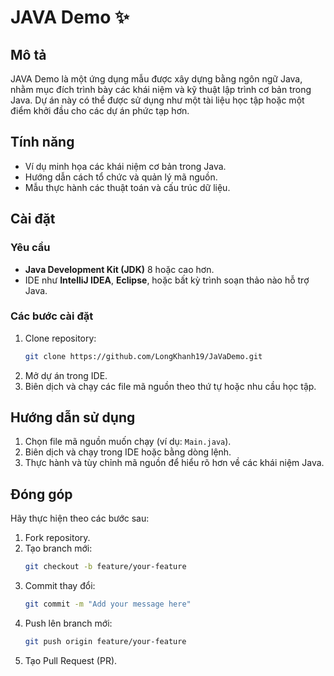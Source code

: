 # JAVA Demo ✨

## Mô tả
JAVA Demo là một ứng dụng mẫu được xây dựng bằng ngôn ngữ Java, nhằm mục đích trình bày các khái niệm và kỹ thuật lập trình cơ bản trong Java. 
Dự án này có thể được sử dụng như một tài liệu học tập hoặc một điểm khởi đầu cho các dự án phức tạp hơn.

## Tính năng
- Ví dụ minh họa các khái niệm cơ bản trong Java.
- Hướng dẫn cách tổ chức và quản lý mã nguồn.
- Mẫu thực hành các thuật toán và cấu trúc dữ liệu.

## Cài đặt
### Yêu cầu
- **Java Development Kit (JDK)** 8 hoặc cao hơn.
- IDE như **IntelliJ IDEA**, **Eclipse**, hoặc bất kỳ trình soạn thảo nào hỗ trợ Java.

### Các bước cài đặt
1. Clone repository:
   ```bash
   git clone https://github.com/LongKhanh19/JaVaDemo.git
   ```
2. Mở dự án trong IDE.
3. Biên dịch và chạy các file mã nguồn theo thứ tự hoặc nhu cầu học tập.

## Hướng dẫn sử dụng
1. Chọn file mã nguồn muốn chạy (ví dụ: `Main.java`).
2. Biên dịch và chạy trong IDE hoặc bằng dòng lệnh.
3. Thực hành và tùy chỉnh mã nguồn để hiểu rõ hơn về các khái niệm Java.

## Đóng góp
Hãy thực hiện theo các bước sau:
1. Fork repository.
2. Tạo branch mới:
   ```bash
   git checkout -b feature/your-feature
   ```
3. Commit thay đổi:
   ```bash
   git commit -m "Add your message here"
   ```
4. Push lên branch mới:
   ```bash
   git push origin feature/your-feature
   ```
5. Tạo Pull Request (PR).
